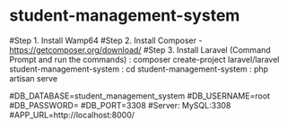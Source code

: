 # student-management-system
#Step 1. Install Wamp64
#Step 2. Install Composer - https://getcomposer.org/download/
#Step 3. Install Laravel (Command Prompt and run the commands) 
			: composer create-project laravel/laravel student-management-system
			: cd student-management-system
			: php artisan serve

#DB_DATABASE=student_management_system
#DB_USERNAME=root
#DB_PASSWORD=
#DB_PORT=3308
#Server: MySQL:3308
#APP_URL=http://localhost:8000/
